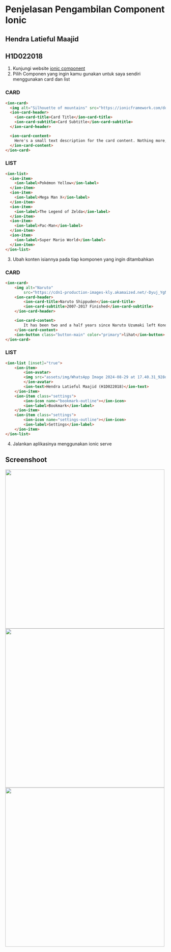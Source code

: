 # Penjelasan Pengambilan Component Ionic
## Hendra Latieful Maajid
## H1D022018
1. Kunjungi website [ionic component](https://ionicframework.com/docs/components) 
2. Pilih Componen yang ingin kamu gunakan untuk saya sendiri menggunakan card dan list
### CARD
```html
<ion-card>
  <img alt="Silhouette of mountains" src="https://ionicframework.com/docs/img/demos/card-media.png" />
  <ion-card-header>
    <ion-card-title>Card Title</ion-card-title>
    <ion-card-subtitle>Card Subtitle</ion-card-subtitle>
  </ion-card-header>

  <ion-card-content>
    Here's a small text description for the card content. Nothing more, nothing less.
  </ion-card-content>
</ion-card>
```
### LIST 
```html
<ion-list>
  <ion-item>
    <ion-label>Pokémon Yellow</ion-label>
  </ion-item>
  <ion-item>
    <ion-label>Mega Man X</ion-label>
  </ion-item>
  <ion-item>
    <ion-label>The Legend of Zelda</ion-label>
  </ion-item>
  <ion-item>
    <ion-label>Pac-Man</ion-label>
  </ion-item>
  <ion-item>
    <ion-label>Super Mario World</ion-label>
  </ion-item>
</ion-list>
```

3. Ubah konten isiannya pada tiap komponen yang ingin ditambahkan 
### CARD
```html
<ion-card>
    <img alt="Naruto"
        src="https://cdn1-production-images-kly.akamaized.net/-Dyuj_YgNiqutSkZJrZro5pa_3I=/1200x675/smart/filters:quality(75):strip_icc():format(jpeg)/kly-media-production/medias/653825/original/naruto-anime-naruto-33923256-1920-1080.jpg" />
    <ion-card-header>
        <ion-card-title>Naruto Shippuden</ion-card-title>
        <ion-card-subtitle>2007-2017 Finished</ion-card-subtitle>
    </ion-card-header>

    <ion-card-content>
        It has been two and a half years since Naruto Uzumaki left Konohagakure, the Hidden Leaf Village, for intense training following events which fueled his desire to be stronger.
    </ion-card-content>
    <ion-button class="button-main" color="primary">lihat</ion-button>
</ion-card>
```
### LIST
```html
<ion-list [inset]="true">
    <ion-item>
        <ion-avatar>
        <img src="assets/img/WhatsApp Image 2024-08-29 at 17.40.31_928de37f.jpg" />
        </ion-avatar>
        <ion-text>Hendra Latieful Maajid (H1D022018)</ion-text>
    </ion-item>
    <ion-item class="settings">
        <ion-icon name="bookmark-outline"></ion-icon>
        <ion-label>Bookmark</ion-label>
    </ion-item>
    <ion-item class="settings">
        <ion-icon name="settings-outline"></ion-icon>
        <ion-label>Settings</ion-label>
    </ion-item>
</ion-list>
```
4. Jalankan aplikasinya menggunakan ionic serve

## Screenshoot
<img src="sidemenu.png" width=500px>
<img src="card_anime.png" width=500px>
<img src="list_profile.png" width=500px>
